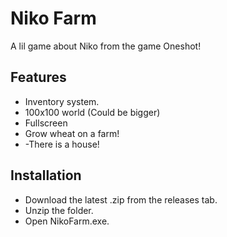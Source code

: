 # Niko Farm
 A lil game about Niko from the game Oneshot!




## Features

- Inventory system.
- 100x100 world (Could be bigger)
- Fullscreen
- Grow wheat on a farm!
- -There is a house!


## Installation

- Download the latest .zip from the releases tab.
- Unzip the folder.
- Open NikoFarm.exe.
    
